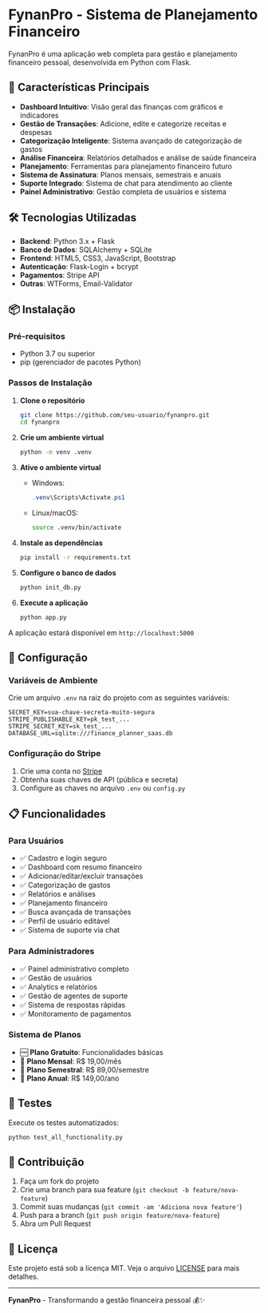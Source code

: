 # FynanPro - Sistema de Planejamento Financeiro

FynanPro é uma aplicação web completa para gestão e planejamento financeiro pessoal, desenvolvida em Python com Flask.

## 🚀 Características Principais

- **Dashboard Intuitivo**: Visão geral das finanças com gráficos e indicadores
- **Gestão de Transações**: Adicione, edite e categorize receitas e despesas
- **Categorização Inteligente**: Sistema avançado de categorização de gastos
- **Análise Financeira**: Relatórios detalhados e análise de saúde financeira
- **Planejamento**: Ferramentas para planejamento financeiro futuro
- **Sistema de Assinatura**: Planos mensais, semestrais e anuais
- **Suporte Integrado**: Sistema de chat para atendimento ao cliente
- **Painel Administrativo**: Gestão completa de usuários e sistema

## 🛠️ Tecnologias Utilizadas

- **Backend**: Python 3.x + Flask
- **Banco de Dados**: SQLAlchemy + SQLite
- **Frontend**: HTML5, CSS3, JavaScript, Bootstrap
- **Autenticação**: Flask-Login + bcrypt
- **Pagamentos**: Stripe API
- **Outras**: WTForms, Email-Validator

## 📦 Instalação

### Pré-requisitos
- Python 3.7 ou superior
- pip (gerenciador de pacotes Python)

### Passos de Instalação

1. **Clone o repositório**
   ```bash
   git clone https://github.com/seu-usuario/fynanpro.git
   cd fynanpro
   ```

2. **Crie um ambiente virtual**
   ```bash
   python -m venv .venv
   ```

3. **Ative o ambiente virtual**
   - Windows:
     ```powershell
     .venv\Scripts\Activate.ps1
     ```
   - Linux/macOS:
     ```bash
     source .venv/bin/activate
     ```

4. **Instale as dependências**
   ```bash
   pip install -r requirements.txt
   ```

5. **Configure o banco de dados**
   ```bash
   python init_db.py
   ```

6. **Execute a aplicação**
   ```bash
   python app.py
   ```

A aplicação estará disponível em `http://localhost:5000`

## 🔧 Configuração

### Variáveis de Ambiente

Crie um arquivo `.env` na raiz do projeto com as seguintes variáveis:

```env
SECRET_KEY=sua-chave-secreta-muito-segura
STRIPE_PUBLISHABLE_KEY=pk_test_...
STRIPE_SECRET_KEY=sk_test_...
DATABASE_URL=sqlite:///finance_planner_saas.db
```

### Configuração do Stripe

1. Crie uma conta no [Stripe](https://stripe.com)
2. Obtenha suas chaves de API (pública e secreta)
3. Configure as chaves no arquivo `.env` ou `config.py`

## 📋 Funcionalidades

### Para Usuários
- ✅ Cadastro e login seguro
- ✅ Dashboard com resumo financeiro
- ✅ Adicionar/editar/excluir transações
- ✅ Categorização de gastos
- ✅ Relatórios e análises
- ✅ Planejamento financeiro
- ✅ Busca avançada de transações
- ✅ Perfil de usuário editável
- ✅ Sistema de suporte via chat

### Para Administradores
- ✅ Painel administrativo completo
- ✅ Gestão de usuários
- ✅ Analytics e relatórios
- ✅ Gestão de agentes de suporte
- ✅ Sistema de respostas rápidas
- ✅ Monitoramento de pagamentos

### Sistema de Planos
- 🆓 **Plano Gratuito**: Funcionalidades básicas
- 💎 **Plano Mensal**: R$ 19,00/mês
- 💎 **Plano Semestral**: R$ 89,00/semestre
- 💎 **Plano Anual**: R$ 149,00/ano

## 🧪 Testes

Execute os testes automatizados:

```bash
python test_all_functionality.py
```

## 🤝 Contribuição

1. Faça um fork do projeto
2. Crie uma branch para sua feature (`git checkout -b feature/nova-feature`)
3. Commit suas mudanças (`git commit -am 'Adiciona nova feature'`)
4. Push para a branch (`git push origin feature/nova-feature`)
5. Abra um Pull Request

## 📄 Licença

Este projeto está sob a licença MIT. Veja o arquivo [LICENSE](LICENSE) para mais detalhes.

---

**FynanPro** - Transformando a gestão financeira pessoal 💰✨